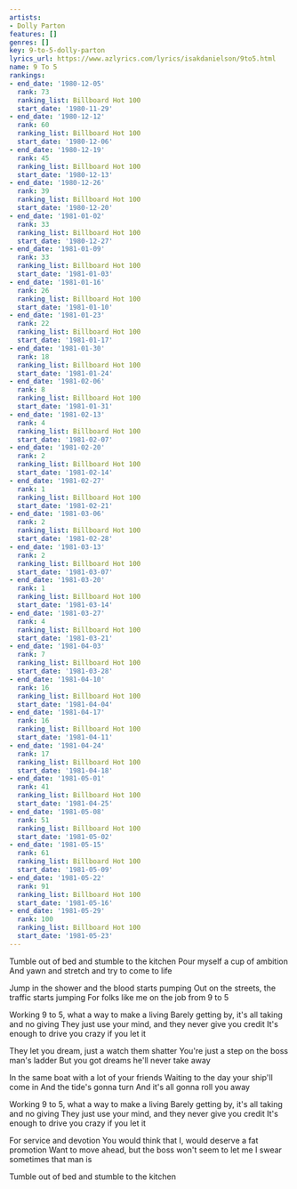 ```yaml
---
artists:
- Dolly Parton
features: []
genres: []
key: 9-to-5-dolly-parton
lyrics_url: https://www.azlyrics.com/lyrics/isakdanielson/9to5.html
name: 9 To 5
rankings:
- end_date: '1980-12-05'
  rank: 73
  ranking_list: Billboard Hot 100
  start_date: '1980-11-29'
- end_date: '1980-12-12'
  rank: 60
  ranking_list: Billboard Hot 100
  start_date: '1980-12-06'
- end_date: '1980-12-19'
  rank: 45
  ranking_list: Billboard Hot 100
  start_date: '1980-12-13'
- end_date: '1980-12-26'
  rank: 39
  ranking_list: Billboard Hot 100
  start_date: '1980-12-20'
- end_date: '1981-01-02'
  rank: 33
  ranking_list: Billboard Hot 100
  start_date: '1980-12-27'
- end_date: '1981-01-09'
  rank: 33
  ranking_list: Billboard Hot 100
  start_date: '1981-01-03'
- end_date: '1981-01-16'
  rank: 26
  ranking_list: Billboard Hot 100
  start_date: '1981-01-10'
- end_date: '1981-01-23'
  rank: 22
  ranking_list: Billboard Hot 100
  start_date: '1981-01-17'
- end_date: '1981-01-30'
  rank: 18
  ranking_list: Billboard Hot 100
  start_date: '1981-01-24'
- end_date: '1981-02-06'
  rank: 8
  ranking_list: Billboard Hot 100
  start_date: '1981-01-31'
- end_date: '1981-02-13'
  rank: 4
  ranking_list: Billboard Hot 100
  start_date: '1981-02-07'
- end_date: '1981-02-20'
  rank: 2
  ranking_list: Billboard Hot 100
  start_date: '1981-02-14'
- end_date: '1981-02-27'
  rank: 1
  ranking_list: Billboard Hot 100
  start_date: '1981-02-21'
- end_date: '1981-03-06'
  rank: 2
  ranking_list: Billboard Hot 100
  start_date: '1981-02-28'
- end_date: '1981-03-13'
  rank: 2
  ranking_list: Billboard Hot 100
  start_date: '1981-03-07'
- end_date: '1981-03-20'
  rank: 1
  ranking_list: Billboard Hot 100
  start_date: '1981-03-14'
- end_date: '1981-03-27'
  rank: 4
  ranking_list: Billboard Hot 100
  start_date: '1981-03-21'
- end_date: '1981-04-03'
  rank: 7
  ranking_list: Billboard Hot 100
  start_date: '1981-03-28'
- end_date: '1981-04-10'
  rank: 16
  ranking_list: Billboard Hot 100
  start_date: '1981-04-04'
- end_date: '1981-04-17'
  rank: 16
  ranking_list: Billboard Hot 100
  start_date: '1981-04-11'
- end_date: '1981-04-24'
  rank: 17
  ranking_list: Billboard Hot 100
  start_date: '1981-04-18'
- end_date: '1981-05-01'
  rank: 41
  ranking_list: Billboard Hot 100
  start_date: '1981-04-25'
- end_date: '1981-05-08'
  rank: 51
  ranking_list: Billboard Hot 100
  start_date: '1981-05-02'
- end_date: '1981-05-15'
  rank: 61
  ranking_list: Billboard Hot 100
  start_date: '1981-05-09'
- end_date: '1981-05-22'
  rank: 91
  ranking_list: Billboard Hot 100
  start_date: '1981-05-16'
- end_date: '1981-05-29'
  rank: 100
  ranking_list: Billboard Hot 100
  start_date: '1981-05-23'
---
```


Tumble out of bed and stumble to the kitchen
Pour myself a cup of ambition
And yawn and stretch and try to come to life

Jump in the shower and the blood starts pumping
Out on the streets, the traffic starts jumping
For folks like me on the job from 9 to 5

Working 9 to 5, what a way to make a living
Barely getting by, it's all taking and no giving
They just use your mind, and they never give you credit
It's enough to drive you crazy if you let it

They let you dream, just a watch them shatter
You're just a step on the boss man's ladder
But you got dreams he'll never take away

In the same boat with a lot of your friends
Waiting to the day your ship'll come in
And the tide's gonna turn
And it's all gonna roll you away

Working 9 to 5, what a way to make a living
Barely getting by, it's all taking and no giving
They just use your mind, and they never give you credit
It's enough to drive you crazy if you let it

For service and devotion
You would think that I, would deserve a fat promotion
Want to move ahead, but the boss won't seem to let me
I swear sometimes that man is

Tumble out of bed and stumble to the kitchen



